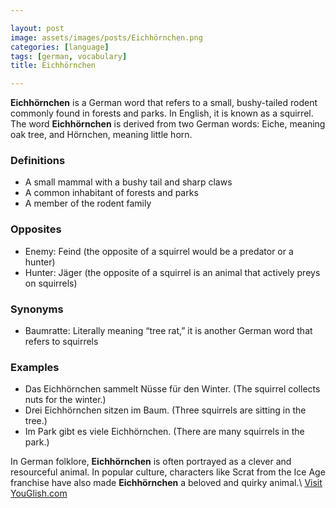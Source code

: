 ```yaml
---

layout: post
image: assets/images/posts/Eichhörnchen.png
categories: [language]
tags: [german, vocabulary]
title: Eichhörnchen

---
```


**Eichhörnchen** is a German word that refers to a small, bushy-tailed rodent commonly found in forests and parks. In English, it is known as a squirrel. The word **Eichhörnchen** is derived from two German words: Eiche, meaning oak tree, and Hörnchen, meaning little horn.

### Definitions
- A small mammal with a bushy tail and sharp claws
- A common inhabitant of forests and parks
- A member of the rodent family

### Opposites
- Enemy: Feind (the opposite of a squirrel would be a predator or a hunter)
- Hunter: Jäger (the opposite of a squirrel is an animal that actively preys on squirrels)

### Synonyms
- Baumratte: Literally meaning “tree rat,” it is another German word that refers to squirrels

### Examples
- Das Eichhörnchen sammelt Nüsse für den Winter. (The squirrel collects nuts for the winter.)
- Drei Eichhörnchen sitzen im Baum. (Three squirrels are sitting in the tree.)
- Im Park gibt es viele Eichhörnchen. (There are many squirrels in the park.)

In German folklore, **Eichhörnchen** is often portrayed as a clever and resourceful animal. In popular culture, characters like Scrat from the Ice Age franchise have also made **Eichhörnchen** a beloved and quirky animal.\ <a id="yg-widget-0" class="youglish-widget" data-query="Eichhörnchen" data-lang="german" data-components="8412" data-auto-start="0" data-bkg-color="theme_light" data-title="How%20to%20pronounce%20Eichhörnchen%20in%20German"  rel="nofollow" href="https://youglish.com">Visit YouGlish.com</a><script async src="https://youglish.com/public/emb/widget.js" charset="utf-8"></script>